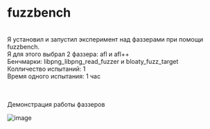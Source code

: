 # fuzzbench
<br>
Я установил и запустил эксперимент над фаззерами при помощи fuzzbench. <br>
Я для этого выбрал 2 фаззера: afl и afl++ <br>
Бенчмарки: libpng_libpng_read_fuzzer и bloaty_fuzz_target <br>
Колличество испытаний: 1 <br>
Время одного испытания: 1 час <br>
<br><br>


Демонстрация работы фаззеров 
<br>

![image](https://github.com/user-attachments/assets/e2d7301a-988f-45fb-b429-c63a2af0608c)
